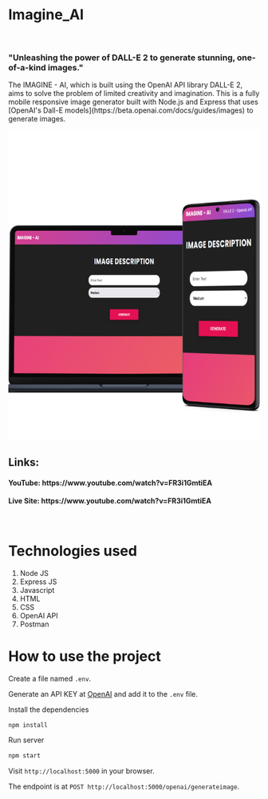 # Imagine_AI

<br>

<h3>"Unleashing the power of DALL-E 2 to generate stunning, one-of-a-kind images."</h3>
The IMAGINE - AI, which is built using the OpenAI API library DALL-E 2, aims to solve the problem of limited creativity and imagination. This is a fully mobile responsive image generator built with Node.js and Express that uses [OpenAI's Dall-E models](https://beta.openai.com/docs/guides/images) to generate images.

<p align="center">
  <img src="cover.png" />
</p>


## Links:
<h4> YouTube: https://www.youtube.com/watch?v=FR3i1GmtiEA </h4>
<h4> Live Site: https://www.youtube.com/watch?v=FR3i1GmtiEA </h4>
<br>

# Technologies used
1) Node JS
2) Express JS
3) Javascript
4) HTML
5) CSS
6) OpenAI API
7) Postman


# How to use the project

Create a file named `.env`.

Generate an API KEY at [OpenAI](https://beta.openai.com/) and add it to the `.env` file.

Install the dependencies

```bash
npm install
```

Run server

```bash
npm start
```

Visit `http://localhost:5000` in your browser.

The endpoint is at `POST http://localhost:5000/openai/generateimage`.




